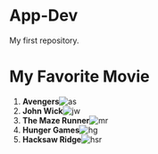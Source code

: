 # App-Dev
My first repository.

# My Favorite Movie
1. **Avengers**![as](https://github.com/Leonskie/App-Dev/assets/153279144/2a719d40-6821-48bc-a289-f1c7b3a98bb3)
2. **John Wick**![jw](https://github.com/Leonskie/App-Dev/assets/153279144/2f814abd-4576-4a94-95c9-34ba7fd001b7)
3. **The Maze Runner**![mr](https://github.com/Leonskie/App-Dev/assets/153279144/fe6b230a-0db7-4ff2-b44c-54ca3fab9fa5)  
4. **Hunger Games**![hg](https://github.com/Leonskie/App-Dev/assets/153279144/d6ed581e-d9e0-4396-9470-763d9631f88f) 
5. **Hacksaw Ridge**![hsr](https://github.com/Leonskie/App-Dev/assets/153279144/14e49240-7428-4246-af6d-d55d6385b45f)
